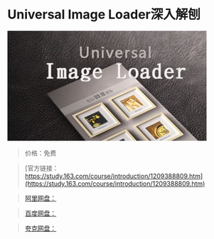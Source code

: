 # Universal Image Loader深入解刨

![img](../../../assets/study163/free/4394b517f02a464da3c3169a1187af49.jpg)

> 价格：免费

> [官方链接：https://study.163.com/course/introduction/1209388809.htm](https://study.163.com/course/introduction/1209388809.htm)

> [阿里网盘：]()

> [百度网盘：]()

> [夸克网盘：]()
